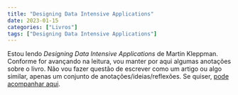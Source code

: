 ```yaml
---
title: "Designing Data Intensive Applications"
date: 2023-01-15
categories: ["Livros"]
tags: ["Designing Data Intensive Applications"]
---
```


Estou lendo _Designing Data Intensive Applications_ de Martin Kleppman.
Conforme for avançando na leitura, vou manter por aqui algumas anotações sobre o livro.
Não vou fazer questão de escrever como um artigo ou algo similar, apenas um conjunto de anotações/ideias/reflexões.
Se quiser, [pode acompanhar aqui](/tags/designing-data-intensive-applications/).
